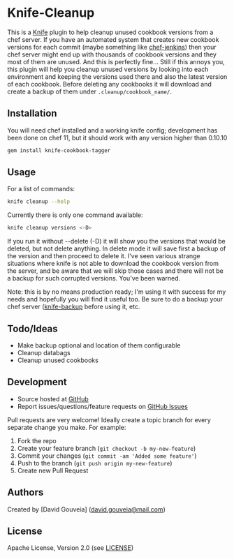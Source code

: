 Knife-Cleanup
===

This is a [Knife](http://wiki.opscode.com/display/chef/Knife) plugin to help cleanup unused cookbook versions from a chef server. If you have an automated system that creates new cookbook versions for each commit (maybe something like [chef-jenkins][chefjenkins]) then your chef server might end up with thousands of cookbook versions and they most of them are unused. And this is perfectly fine... Still if this annoys you, this plugin will help you cleanup unused versions by looking into each environment and keeping the versions used there and also the latest version of each cookbook. Before deleting any cookbooks it will download and create a backup of them under `.cleanup/cookbook_name/`.

## Installation

You will need chef installed and a working knife config; development has been done on chef 11, but it should work with any version higher than 0.10.10

```bash
gem install knife-cookbook-tagger
```

## Usage

For a list of commands:

```bash
knife cleanup --help
```

Currently there is only one command available:

```bash
knife cleanup versions <-D>
```

If you run it without --delete (-D) it will show you the versions that would be deleted, but not delete anything. In delete mode it will save first a backup of the version and then proceed to delete it. I've seen various strange situations where knife is not able to download the cookbook version from the server, and be aware that we will skip those cases and there will not be a backup for such corrupted versions. You've been warned. 

Note: this is by no means production ready; I'm using it with success for my needs and hopefully you will find it useful too. Be sure to do a backup your chef server ([knife-backup][knifebackup] before using it, etc. 

## Todo/Ideas
  
  * Make backup optional and location of them configurable
  * Cleanup databags
  * Cleanup unused cookbooks

## Development

* Source hosted at [GitHub][repo]
* Report issues/questions/feature requests on [GitHub Issues][issues]

Pull requests are very welcome! Ideally create a topic branch for every separate change you make. For example:

1. Fork the repo
2. Create your feature branch (`git checkout -b my-new-feature`)
3. Commit your changes (`git commit -am 'Added some feature'`)
4. Push to the branch (`git push origin my-new-feature`)
5. Create new Pull Request

## Authors

Created by [David Gouveia] (<david.gouveia@mail.com>)

## License

Apache License, Version 2.0 (see [LICENSE][license])

[license]:      https://github.com/zatarra/knife-cookbook-tagger/blob/master/LICENSE
[zatarra]:      https://github.com/zatarra
[repo]:         https://github.com/zatarra/knife-cookbook-tagger
[issues]:       https://github.com/zatarra/knife-cookbook-tagger/issues
[knifebackup]:  https://github.com/zatarra/knife-backup
[chefjenkins]:  https://github.com/zatarra/chef-jenkins
